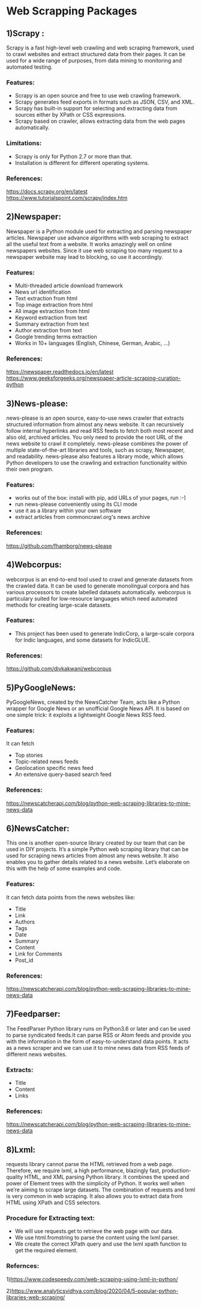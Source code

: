 # Web Scrapping Packages

## 1)Scrapy :
Scrapy is a fast high-level web crawling and web scraping framework, used to crawl websites and extract structured data from their pages. It can be used for a wide range of purposes, from data mining to monitoring and automated testing.

### Features:
- Scrapy is an open source and free to use web crawling framework.
- Scrapy generates feed exports in formats such as JSON, CSV, and XML.
- Scrapy has built-in support for selecting and extracting data from sources either by XPath or CSS expressions.
- Scrapy based on crawler, allows extracting data from the web pages automatically.

### Limitations:

- Scrapy is only for Python 2.7 or more than that.
- Installation is different for different operating systems.

### References:

https://docs.scrapy.org/en/latest
https://www.tutorialspoint.com/scrapy/index.htm

## 2)Newspaper:

Newspaper is a Python module used for extracting and parsing newspaper articles. Newspaper use advance algorithms with web scraping to extract all the useful text from a website. It works amazingly well on online newspapers websites. Since it use web scraping too many request to a newspaper website may lead to blocking, so use it accordingly.
### Features:
- Multi-threaded article download framework
- News url identification
- Text extraction from html
- Top image extraction from html
- All image extraction from html
- Keyword extraction from text
- Summary extraction from text
- Author extraction from text
- Google trending terms extraction
- Works in 10+ languages (English, Chinese, German, Arabic, …)
### References:
https://newspaper.readthedocs.io/en/latest
https://www.geeksforgeeks.org/newspaper-article-scraping-curation-python

## 3)News-please:
news-please is an open source, easy-to-use news crawler that extracts structured information from almost any news website. It can recursively follow internal hyperlinks and read RSS feeds to fetch both most recent and also old, archived articles. You only need to provide the root URL of the news website to crawl it completely. news-please combines the power of multiple state-of-the-art libraries and tools, such as scrapy, Newspaper, and readability. news-please also features a library mode, which allows Python developers to use the crawling and extraction functionality within their own program.      
### Features:
- works out of the box: install with pip, add URLs of your pages, run :-)
- run news-please conveniently using its CLI mode
- use it as a library within your own software
- extract articles from commoncrawl.org's news archive
### References:
https://github.com/fhamborg/news-please

## 4)Webcorpus:

webcorpus is an end-to-end tool used to crawl and generate datasets from the crawled data. It can be used to generate monolingual corpora and has various processors to create labelled datasets automatically. webcorpus is particulary suited for low-resource languages which need automated methods for creating large-scale datasets.




### Features: 
- This project has been used to generate IndicCorp, a large-scale corpora for Indic languages, and some datasets for IndicGLUE.
### References:
https://github.com/divkakwani/webcorpus

## 5)PyGoogleNews:

PyGoogleNews, created by the NewsCatcher Team, acts like a Python wrapper for Google News or an unofficial Google News API. It is based on one simple trick: it exploits a lightweight Google News RSS feed.
### Features:
It can fetch
- Top stories
- Topic-related news feeds
- Geolocation specific news feed
- An extensive query-based search feed
### References:
https://newscatcherapi.com/blog/python-web-scraping-libraries-to-mine-news-data
 
## 6)NewsCatcher:
 
This one is another open-source library created by our team that can be used in DIY projects. It’s a simple Python web scraping library that can be used for scraping news articles from almost any news website. It also enables you to gather details related to a news website. Let’s elaborate on this with the help of some examples and code.
### Features:
It can fetch data points from the news websites like:
- Title
- Link
- Authors
- Tags
- Date
- Summary
- Content
- Link for Comments
- Post_id
### References:
https://newscatcherapi.com/blog/python-web-scraping-libraries-to-mine-news-data
## 7)Feedparser:
 
The FeedParser Python library runs on Python3.6 or later and can be used to parse syndicated feeds.It can parse RSS or Atom feeds and provide you with the information in the form of easy-to-understand data points. It acts as a news scraper and we can use it to mine news data from RSS feeds of different news websites.
### Extracts:
- Title
- Content
- Links
### References:
https://newscatcherapi.com/blog/python-web-scraping-libraries-to-mine-news-data
## 8)Lxml:
requests library cannot parse the HTML retrieved from a web page. Therefore, we require lxml, a high performance, blazingly fast, production-quality HTML, and XML parsing Python library. It combines the speed and power of Element trees with the simplicity of Python. It works well when we’re aiming to scrape large datasets. The combination of requests and lxml is very common in web scraping. It also allows you to extract data from HTML using XPath and CSS selectors.

### Procedure for Extracting text:

- We will use requests.get to retrieve the web page with our data.
- We use html.fromstring to parse the content using the lxml parser.
- We create the correct XPath query and use the lxml xpath function to get the required element.
### Refernces:

1)https://www.codespeedy.com/web-scraping-using-lxml-in-python/

2)https://www.analyticsvidhya.com/blog/2020/04/5-popular-python-libraries-web-scraping/
